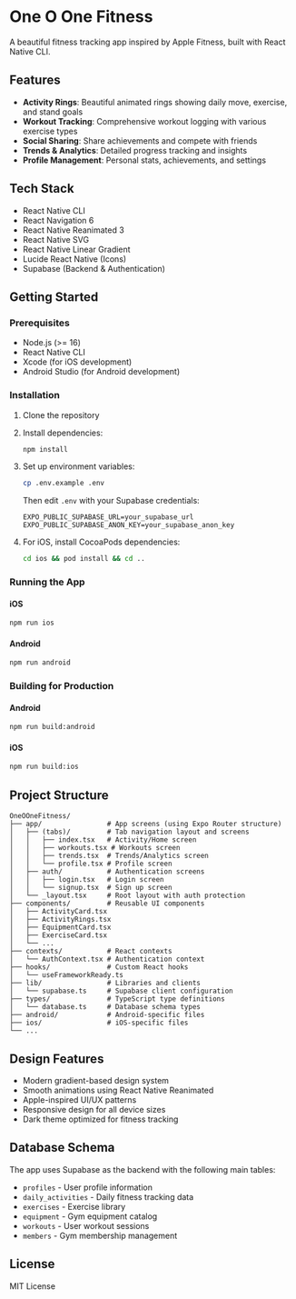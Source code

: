 # One O One Fitness

A beautiful fitness tracking app inspired by Apple Fitness, built with React Native CLI.

## Features

- **Activity Rings**: Beautiful animated rings showing daily move, exercise, and stand goals
- **Workout Tracking**: Comprehensive workout logging with various exercise types
- **Social Sharing**: Share achievements and compete with friends
- **Trends & Analytics**: Detailed progress tracking and insights
- **Profile Management**: Personal stats, achievements, and settings

## Tech Stack

- React Native CLI
- React Navigation 6
- React Native Reanimated 3
- React Native SVG
- React Native Linear Gradient
- Lucide React Native (Icons)
- Supabase (Backend & Authentication)

## Getting Started

### Prerequisites

- Node.js (>= 16)
- React Native CLI
- Xcode (for iOS development)
- Android Studio (for Android development)

### Installation

1. Clone the repository
2. Install dependencies:
   ```bash
   npm install
   ```

3. Set up environment variables:
   ```bash
   cp .env.example .env
   ```
   Then edit `.env` with your Supabase credentials:
   ```
   EXPO_PUBLIC_SUPABASE_URL=your_supabase_url
   EXPO_PUBLIC_SUPABASE_ANON_KEY=your_supabase_anon_key
   ```

4. For iOS, install CocoaPods dependencies:
   ```bash
   cd ios && pod install && cd ..
   ```

### Running the App

#### iOS
```bash
npm run ios
```

#### Android
```bash
npm run android
```

### Building for Production

#### Android
```bash
npm run build:android
```

#### iOS
```bash
npm run build:ios
```

## Project Structure

```
OneOOneFitness/
├── app/                # App screens (using Expo Router structure)
│   ├── (tabs)/         # Tab navigation layout and screens
│   │   ├── index.tsx   # Activity/Home screen
│   │   ├── workouts.tsx # Workouts screen
│   │   ├── trends.tsx  # Trends/Analytics screen
│   │   └── profile.tsx # Profile screen
│   ├── auth/           # Authentication screens
│   │   ├── login.tsx   # Login screen
│   │   └── signup.tsx  # Sign up screen
│   └── _layout.tsx     # Root layout with auth protection
├── components/         # Reusable UI components
│   ├── ActivityCard.tsx
│   ├── ActivityRings.tsx
│   ├── EquipmentCard.tsx
│   ├── ExerciseCard.tsx
│   └── ...
├── contexts/           # React contexts
│   └── AuthContext.tsx # Authentication context
├── hooks/              # Custom React hooks
│   └── useFrameworkReady.ts
├── lib/                # Libraries and clients
│   └── supabase.ts     # Supabase client configuration
├── types/              # TypeScript type definitions
│   └── database.ts     # Database schema types
├── android/            # Android-specific files
├── ios/                # iOS-specific files
└── ...
```

## Design Features

- Modern gradient-based design system
- Smooth animations using React Native Reanimated
- Apple-inspired UI/UX patterns
- Responsive design for all device sizes
- Dark theme optimized for fitness tracking

## Database Schema

The app uses Supabase as the backend with the following main tables:
- `profiles` - User profile information
- `daily_activities` - Daily fitness tracking data
- `exercises` - Exercise library
- `equipment` - Gym equipment catalog
- `workouts` - User workout sessions
- `members` - Gym membership management

## License

MIT License